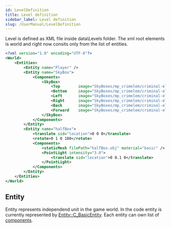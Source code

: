 ```yaml
---
id: LevelDefinition
title: Level definition
sidebar_label: Level definition
slug: /UserManual/LevelDefinition
---
```


Level is defined as XML file inside data\Levels folder. The xml root elements is world and right now consits only from the list of entities.

``` xml
<?xml version="1.0" encoding="UTF-8"?>
<World>
    <Entities>
        <Entity name="Player" />
        <Entity name="SkyBox">
            <Components>
                <SkyBox>
                    <Top        image="SkyBoxes/mp_crimelem/criminal-element_up.tga" />
                    <Bottom     image="SkyBoxes/mp_crimelem/criminal-element_dn.tga" />
                    <Left       image="SkyBoxes/mp_crimelem/criminal-element_rt.tga" />
                    <Right      image="SkyBoxes/mp_crimelem/criminal-element_lf.tga" />
                    <Back       image="SkyBoxes/mp_crimelem/criminal-element_ft.tga" />
                    <Forward    image="SkyBoxes/mp_crimelem/criminal-element_bk.tga" />
                </SkyBox>
            </Components>
        </Entity>
        <Entity name="halfBox">
            <translate sid="location">0 0 0</translate>
            <rotate>0 1 0 180</rotate>
            <Components>
                <staticMesh filePath="halfBox.obj" material="basic" />
                <PointLight intensity="3.0">
                    <translate sid="location">0 0.1 0</translate>
                </PointLight>
            </Components>
        </Entity>
    </Entities>
</World>
```

## Entity

Entity represents independend unit in the game world. In the code entity is currently represented by [Entity::C_BasicEntity](https://github.com/MySchoolEngine/GLEngine/blob/master/Entity/Entity/BasicEntity.h). Each entity can own list of [components](/docs/CodeManual/Component).
